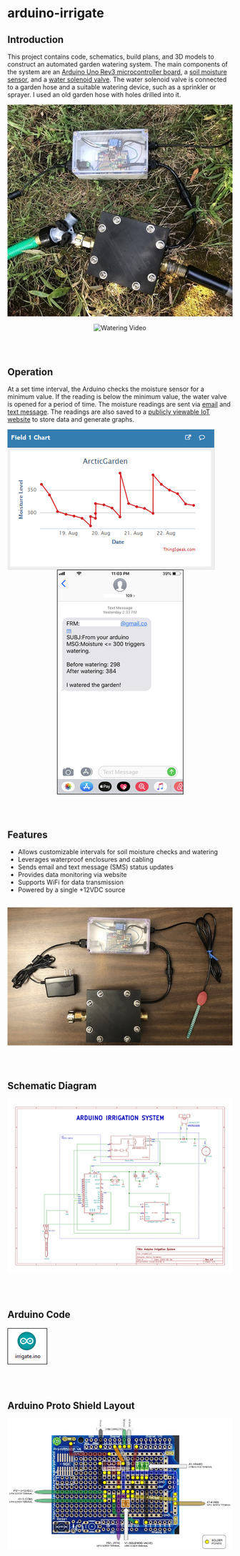 # arduino-irrigate

 ## Introduction
 
 This project contains code, schematics, build plans, and 3D models to construct an automated garden watering system.  The main components of the system are an [Arduino Uno Rev3 microcontroller board](https://store.arduino.cc/usa/arduino-uno-rev3), a [soil moisture sensor](https://vegetronix.com/Products/VH400/), and a [water solenoid valve](https://www.adafruit.com/product/997).  The water solenoid valve is connected to a garden hose and a suitable watering device, such as a sprinkler or sprayer.  I used an old garden hose with holes drilled into it.  
 
<p align="center">
<img src="media/installed.jpg" alt="Installed System"/>
</p>
<p align="center">
<img src="media/watering_20fps.gif" alt="Watering Video"/>
</p>   
<br><br>
 
 ## Operation
 At a set time interval, the Arduino checks the moisture sensor for a minimum value. If the reading is below the minimum value, the water valve is opened for a period of time.  The moisture readings are sent via [email](https://www.smtp2go.com/setupguide/arduino/) and [text message](https://www.lifewire.com/sms-gateway-from-email-to-sms-text-message-2495456).  The readings are also saved to a [publicly viewable IoT website](https://community.thingspeak.com/tutorials/arduino/send-data-to-thingspeak-with-arduino/) to store data and generate graphs.

<p align="center">
<img src="media/graph.png" alt="Moisture Graph" align="middle" />
&nbsp&nbsp&nbsp&nbsp&nbsp&nbsp&nbsp&nbsp&nbsp
<img src="media/text.png" alt="Text Message" align="middle" />
</p>
<br><br>

## Features
- Allows customizable intervals for soil moisture checks and watering
- Leverages waterproof enclosures and cabling
- Sends email and text message (SMS) status updates
- Provides data monitoring via website
- Supports WiFi for data transmission
- Powered by a single +12VDC source
<br><br>


<p align="center">
<img src="media/overview.jpg" alt="Top Down View" align="middle" />
</p>
<br><br>

## Schematic Diagram
<p align="center">
<a href="build_plans/schematic_irrigate.pdf">
<img src="media/schematic_irrigate.png" src="Schematic"/></a></p>
<br><br>

## Arduino Code
<p align="left">
<a href="code/irrigate.ino">
<img src="media/code_thumbnail.png" alt="INO file"/></a></p>
<br><br>

## Arduino Proto Shield Layout
<p align="center">
<a href="build_plans/shield-layout_irrigate.png">
<img src="media/shield_thumbnail.png" src="Proto Shield Layout"/></a></p>
<br><br>


